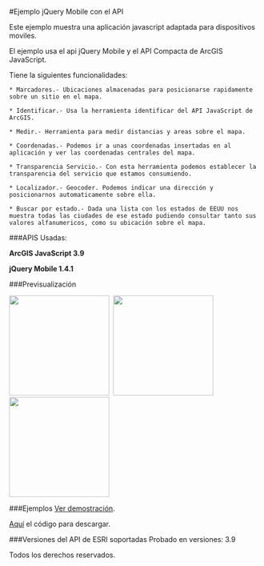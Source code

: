 #Ejemplo jQuery Mobile con el API 

Este ejemplo muestra una aplicación javascript adaptada para dispositivos moviles.

El ejemplo usa el api jQuery Mobile y el API Compacta de ArcGIS JavaScript.

Tiene la siguientes funcionalidades:

	* Marcadores.- Ubicaciones almacenadas para posicionarse rapidamente sobre un sitio en el mapa.

	* Identificar.- Usa la herramienta identificar del API JavaScript de ArcGIS.

	* Medir.- Herramienta para medir distancias y areas sobre el mapa.

	* Coordenadas.- Podemos ir a unas coordenadas insertadas en al aplicación y ver las coordenadas centrales del mapa.

	* Transparencia Servicio.- Con esta herramienta podemos establecer la transparencia del servicio que estamos consumiendo.

	* Localizador.- Geocoder. Podemos indicar una dirección y posicionarnos automaticamente sobre ella.

	* Buscar por estado.- Dada una lista con los estados de EEUU nos muestra todas las ciudades de ese estado pudiendo consultar tanto sus valores alfanumericos, como su ubicación sobre el mapa.

###APIS Usadas:

**ArcGIS JavaScript 3.9**

**jQuery Mobile 1.4.1**

###Previsualización

<img width="200px" src="http://91.121.152.137/images/jquery1.png" />&nbsp;
<img width="200px" src="http://91.121.152.137/images/jquery6.png" />&nbsp;
<img width="200px" src="http://91.121.152.137/images/jquery5.png" />


###Ejemplos
[Ver demostración](http://91.121.152.137/apps/jquery/index.html).

[Aquí](https://github.com/saik003/Apps-JavaScript/tree/master/jQueryMobile) el código para descargar.  

###Versiones del API de ESRI soportadas
Probado en versiones: 3.9

Todos los derechos reservados.

